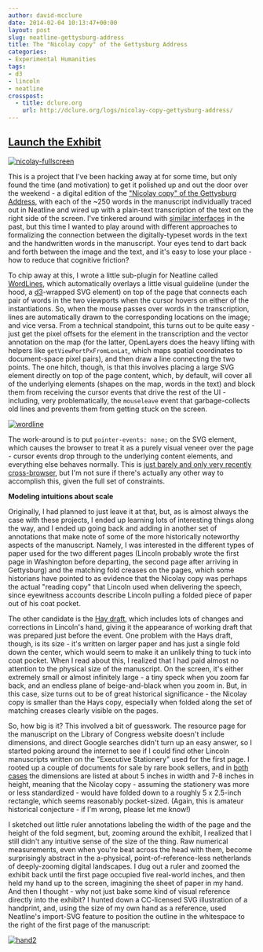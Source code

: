 ```yaml
---
author: david-mcclure
date: 2014-02-04 10:13:47+00:00
layout: post
slug: neatline-gettysburg-address
title: The "Nicolay copy" of the Gettysburg Address
categories:
- Experimental Humanities
tags:
- d3
- lincoln
- neatline
crosspost:
  - title: dclure.org
    url: http://dclure.org/logs/nicolay-copy-gettysburg-address/
---
```


## [Launch the Exhibit](http://neatline.dclure.org/neatline/show/gettysburg-address)



[![nicolay-fullscreen](http://dclure.org/wp-content/uploads/2014/02/nicolay-fullscreen1.jpg)](http://neatline.dclure.org/neatline/show/gettysburg-address)



This is a project that I've been hacking away at for some time, but only found the time (and motivation) to get it polished up and out the door over the weekend - a digital edition of the ["Nicolay copy" of the Gettysburg Address](http://prod.myloc.gov/Exhibitions/gettysburgaddress/exhibitionitems/ExhibitObjects/NicolayCopy.aspx), with each of the ~250 words in the manuscript individually traced out in Neatline and wired up with a plain-text transcription of the text on the right side of the screen. I've tinkered around with [similar interfaces](http://neatline.dclure.org/neatline/show/saturn-v-stage-2) in the past, but this time I wanted to play around with different approaches to formalizing the connection between the digitally-typeset words in the text and the handwritten words in the manuscript. Your eyes tend to dart back and forth between the image and the text, and it's easy to lose your place - how to reduce that cognitive friction?

To chip away at this, I wrote a little sub-plugin for Neatline called [WordLines](https://github.com/davidmcclure/nl-widget-WordLines), which automatically overlays a little visual guideline (under the hood, a [d3](http://d3js.org/)-wrapped SVG element) on top of the page that connects each pair of words in the two viewports when the cursor hovers on either of the instantiations. So, when the mouse passes over words in the transcription, lines are automatically drawn to the corresponding locations on the image; and vice versa. From a technical standpoint, this turns out to be quite easy - just get the pixel offsets for the element in the transcription and the vector annotation on the map (for the latter, OpenLayers does the heavy lifting with helpers like `getViewPortPxFromLonLat`, which maps spatial coordinates to document-space pixel pairs), and then draw a line connecting the two points. The one hitch, though, is that this involves placing a large SVG element directly on top of the page content, which, by default, will cover all of the underlying elements (shapes on the map, words in the text) and block them from receiving the cursor events that drive the rest of the UI - including, very problematically, the `mouseleave` event that garbage-collects old lines and prevents them from getting stuck on the screen.

[![wordline](http://dclure.org/wp-content/uploads/2014/02/wordline.jpg)](http://dclure.org/wp-content/uploads/2014/02/wordline.jpg)

The work-around is to put `pointer-events: none;` on the SVG element, which causes the browser to treat it as a purely visual veneer over the page - cursor events drop through to the underlying content elements, and everything else behaves normally. This is [just barely and only very recently cross-browser](http://caniuse.com/pointer-events), but I'm not sure if there's actually any other way to accomplish this, given the full set of constraints.

**Modeling intuitions about scale**

Originally, I had planned to just leave it at that, but, as is almost always the case with these projects, I ended up learning lots of interesting things along the way, and I ended up going back and adding in another set of annotations that make note of some of the more historically noteworthy aspects of the manuscript. Namely, I was interested in the different types of paper used for the two different pages (Lincoln probably wrote the first page in Washington before departing, the second page after arriving in Gettysburg) and the matching fold creases on the pages, which some historians have pointed to as evidence that the Nicolay copy was perhaps the actual "reading copy" that Lincoln used when delivering the speech, since eyewitness accounts describe Lincoln pulling a folded piece of paper out of his coat pocket.

The other candidate is the [Hay draft](http://prod.myloc.gov/Exhibitions/gettysburgaddress/exhibitionitems/ExhibitObjects/HayDraft.aspx), which includes lots of changes and corrections in Lincoln's hand, giving it the appearance of working draft that was prepared just before the event. One problem with the Hays draft, though, is its size - it's written on larger paper and has just a single fold down the center, which would seem to make it an unlikely thing to tuck into coat pocket. When I read about this, I realized that I had paid almost no attention to the physical size of the manuscript. On the screen, it's either extremely small or almost infinitely large - a tiny speck when you zoom far back, and an endless plane of beige-and-black when you zoom in. But, in this case, size turns out to be of great historical significance - the Nicolay copy is smaller than the Hays copy, especially when folded along the set of matching creases clearly visible on the pages.

So, how big is it? This involved a bit of guesswork. The resource page for the manuscript on the Library of Congress website doesn't include dimensions, and direct Google searches didn't turn up an easy answer, so I started poking around the internet to see if I could find other Lincoln manuscripts written on the "Executive Stationery" used for the first page. I rooted up a couple of documents for sale by rare book sellers, and in [both](http://www.baumanrarebooks.com/rare-books/lincoln-abraham/autograph-letter-signed/63126.aspx) [cases](http://www.robertedwardauctions.com/auction/2006/1204.html) the dimensions are listed at about 5 inches in width and 7-8 inches in height, meaning that the Nicolay copy - assuming the stationery was more or less standardized - would have folded down to a roughly 5 x 2.5-inch rectangle, which seems reasonably pocket-sized. (Again, this is amateur historical conjecture - if I'm wrong, please let me know!)

I sketched out little ruler annotations labeling the width of the page and the height of the fold segment, but, zooming around the exhibit, I realized that I still didn't any intuitive sense of the size of the thing. Raw numerical measurements, even when you're beat across the head with them, become surprisingly abstract in the a-physical, point-of-reference-less netherlands of deeply-zooming digital landscapes. I dug out a ruler and zoomed the exhibit back until the first page occupied five real-world inches, and then held my hand up to the screen, imagining the sheet of paper in my hand. And then I thought - why not just bake some kind of visual reference directly into the exhibit? I hunted down a CC-licensed SVG illustration of a handprint, and, using the size of my own hand as a reference, used Neatline's import-SVG feature to position the outline in the whitespace to the right of the first page of the manuscript:

[![hand2](http://dclure.org/wp-content/uploads/2014/02/hand2.jpg)](http://dclure.org/wp-content/uploads/2014/02/hand2.jpg)
